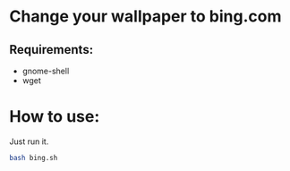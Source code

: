 # Change your wallpaper to bing.com

## Requirements:
- gnome-shell
- wget

# How to use:
Just run it.
```sh
bash bing.sh
```